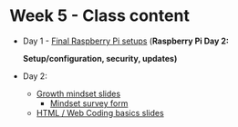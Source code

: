 # Week 5 - Class content

* Day 1 - [Final Raspberry Pi setups](https://docs.google.com/presentation/d/11KHErfUbqOJbLPhToZeOWOeYjryDSgxqQP2exr2reS8/edit?usp=sharing) \(**Raspberry Pi Day 2:**

  **Setup/configuration, security, updates\)**  

* Day 2:
  * [Growth mindset slides](https://docs.google.com/presentation/d/1C1EXpqPjEy3-FGC8b_JqYz_z76oVmdwjVuxmJTOc3Co/edit?usp=sharing)
    * [Mindset survey form](https://forms.gle/nThRk9NKaEFCrsEy5)
  * [HTML / Web Coding basics slides](https://docs.google.com/presentation/d/1WB-qfTz1tcD58jnrTmUdpX9u8mfUVq3fD9J9wlRFIJ0/edit?usp=sharing)

